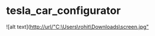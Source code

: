 # tesla_car_configurator
 
![alt text]([http://url/"C:\Users\rohit\Downloads\screen.jpg"](https://github.com/bradtraversy/tesla-configurator-vanilla-js/raw/main/images/screen.jpg)
